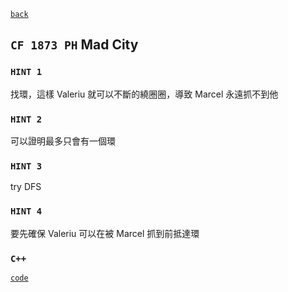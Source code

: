 <link id="style_css" rel="stylesheet" type="text/css" href="/OJ_ans/style.css">

[`back`](../)

## `CF 1873 PH` Mad City

### `HINT 1`

 <span class="ET01 hide">找環，這樣 Valeriu 就可以不斷的繞圈圈，導致 Marcel 永遠抓不到他</span>

### `HINT 2`

 <span class="ET01 hide">可以證明最多只會有一個環</span>

### `HINT 3`

 <span class="ET01 hide">try DFS</span>

### `HINT 4`

 <span class="ET01 hide">要先確保 Valeriu 可以在被 Marcel 抓到前抵達環</span>

### `C++`

[`code`](../#cf-1873-phmad-city)

